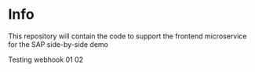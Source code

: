 # Info

This repository will contain the code to support the frontend microservice for the SAP side-by-side demo

Testing webhook 01 02

